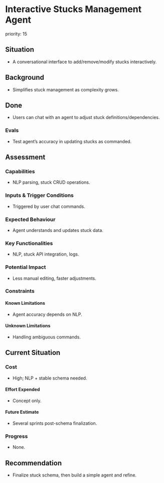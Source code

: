 # Interactive Stucks Management Agent

priority: 15

## Situation

- A conversational interface to add/remove/modify stucks interactively.

## Background

- Simplifies stuck management as complexity grows.

## Done

- Users can chat with an agent to adjust stuck definitions/dependencies.

### Evals

- Test agent’s accuracy in updating stucks as commanded.

## Assessment

### Capabilities

- NLP parsing, stuck CRUD operations.

### Inputs & Trigger Conditions

- Triggered by user chat commands.

### Expected Behaviour

- Agent understands and updates stuck data.

### Key Functionalities

- NLP, stuck API integration, logs.

### Potential Impact

- Less manual editing, faster adjustments.

### Constraints

#### Known Limitations

- Agent accuracy depends on NLP.

#### Unknown Limitations

- Handling ambiguous commands.

## Current Situation

### Cost

- High; NLP + stable schema needed.

#### Effort Expended

- Concept only.

#### Future Estimate

- Several sprints post-schema finalization.

### Progress

- None.

## Recommendation

- Finalize stuck schema, then build a simple agent and refine.
